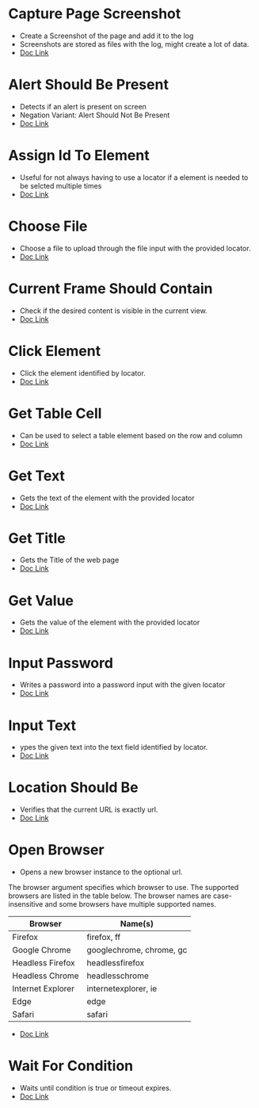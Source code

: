 # Capture Page Screenshot
* Create a Screenshot of the page and add it to the log 
* Screenshots are stored as files with the log, might create a lot of data.
* [Doc Link](https://robotframework.org/SeleniumLibrary/SeleniumLibrary.html#Capture%20Page%20Screenshot)

# Alert Should Be Present
* Detects if an alert is present on screen
* Negation Variant: Alert Should Not Be Present
* [Doc Link](https://robotframework.org/SeleniumLibrary/SeleniumLibrary.html#Alert%20Should%20Be%20Present)

# Assign Id To Element
* Useful for not always having to use a locator if a element is needed to be selcted multiple times
* [Doc Link](https://robotframework.org/SeleniumLibrary/SeleniumLibrary.html#Assign%20Id%20To%20Element)

# Choose File
* Choose a file to upload through the file input with the provided locator.
* [Doc Link](https://robotframework.org/SeleniumLibrary/SeleniumLibrary.html#Choose%20File)

# Current Frame Should Contain
* Check if the desired content is visible in the current view.
* [Doc Link](https://robotframework.org/SeleniumLibrary/SeleniumLibrary.html#Current%20Frame%20Should%20Contain)

# Click Element
* Click the element identified by locator.
* [Doc Link](https://robotframework.org/SeleniumLibrary/SeleniumLibrary.html#Click%20Element)

# Get Table Cell
* Can be used to select a table element based on the row and column
* [Doc Link](https://robotframework.org/SeleniumLibrary/SeleniumLibrary.html#Get%20Table%20Cell)

# Get Text
* Gets the text of the element with the provided locator
* [Doc Link](https://robotframework.org/SeleniumLibrary/SeleniumLibrary.html#Get%20Text)

# Get Title
* Gets the Title of the web page
* [Doc Link](https://robotframework.org/SeleniumLibrary/SeleniumLibrary.html#Get%20Title)

# Get Value
* Gets the value of the element with the provided locator
* [Doc Link](https://robotframework.org/SeleniumLibrary/SeleniumLibrary.html#Get%20Value)

# Input Password
* Writes a password into a password input with the given locator
* [Doc Link](https://robotframework.org/SeleniumLibrary/SeleniumLibrary.html#Input%20Password)

# Input Text
* ypes the given text into the text field identified by locator.
* [Doc Link](https://robotframework.org/SeleniumLibrary/SeleniumLibrary.html#Input%20Text)

# Location Should Be
* Verifies that the current URL is exactly url.
* [Doc Link](https://robotframework.org/SeleniumLibrary/SeleniumLibrary.html#Location%20Should%20Be)

# Open Browser
* Opens a new browser instance to the optional url.

The browser argument specifies which browser to use. The supported browsers are listed in the table below. The browser names are case-insensitive and some browsers have multiple supported names.

| Browser |	Name(s) |
| ------- | ------- |
| Firefox | 	firefox, ff |
| Google Chrome | 	googlechrome, chrome, gc | 
| Headless Firefox | 	headlessfirefox | 
| Headless Chrome | 	headlesschrome | 
| Internet Explorer | 	internetexplorer, ie | 
| Edge | 	edge | 
| Safari | 	safari | 
* [Doc Link](https://robotframework.org/SeleniumLibrary/SeleniumLibrary.html#Open%20Browser)

# Wait For Condition
* Waits until condition is true or timeout expires.
* [Doc Link](https://robotframework.org/SeleniumLibrary/SeleniumLibrary.html#Wait%20For%20Condition)
